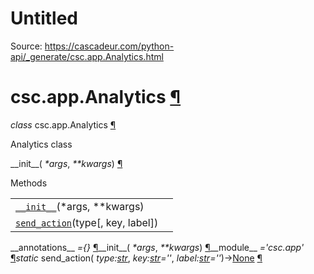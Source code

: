 # Untitled

Source: https://cascadeur.com/python-api/_generate/csc.app.Analytics.html

# csc.app.Analytics [¶](https://cascadeur.com/python-api/_generate/csc.app.Analytics.html\#csc-app-analytics "Permalink to this heading")

_class_ csc.app.Analytics [¶](https://cascadeur.com/python-api/_generate/csc.app.Analytics.html#csc.app.Analytics "Permalink to this definition")

Analytics class

\_\_init\_\_( _\*args_, _\*\*kwargs_) [¶](https://cascadeur.com/python-api/_generate/csc.app.Analytics.html#csc.app.Analytics.__init__ "Permalink to this definition")

Methods

|     |     |
| --- | --- |
| [`__init__`](https://cascadeur.com/python-api/csc.html#csc.app.Analytics.__init__ "csc.app.Analytics.__init__")(\*args, \*\*kwargs) |  |
| [`send_action`](https://cascadeur.com/python-api/csc.html#csc.app.Analytics.send_action "csc.app.Analytics.send_action")(type\[, key, label\]) |  |

\_\_annotations\_\_ _={}_ [¶](https://cascadeur.com/python-api/_generate/csc.app.Analytics.html#csc.app.Analytics.__annotations__ "Permalink to this definition")\_\_init\_\_( _\*args_, _\*\*kwargs_) [¶](https://cascadeur.com/python-api/_generate/csc.app.Analytics.html#id0 "Permalink to this definition")\_\_module\_\_ _='csc.app'_ [¶](https://cascadeur.com/python-api/_generate/csc.app.Analytics.html#csc.app.Analytics.__module__ "Permalink to this definition")_static_ send\_action( _type:[str](https://docs.python.org/3/library/stdtypes.html#str "(in Python v3.13)")_, _key:[str](https://docs.python.org/3/library/stdtypes.html#str "(in Python v3.13)")=''_, _label:[str](https://docs.python.org/3/library/stdtypes.html#str "(in Python v3.13)")=''_)→[None](https://docs.python.org/3/library/constants.html#None "(in Python v3.13)") [¶](https://cascadeur.com/python-api/_generate/csc.app.Analytics.html#csc.app.Analytics.send_action "Permalink to this definition")